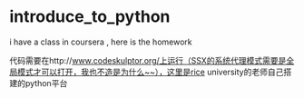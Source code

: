 # introduce_to_python
> 
i have a class in coursera , here is the homework

> 
代码需要在http://www.codeskulptor.org/上运行（SSX的系统代理模式需要是全局模式才可以打开，我也不造是为什么~~），这里是rice university的老师自己搭建的python平台
